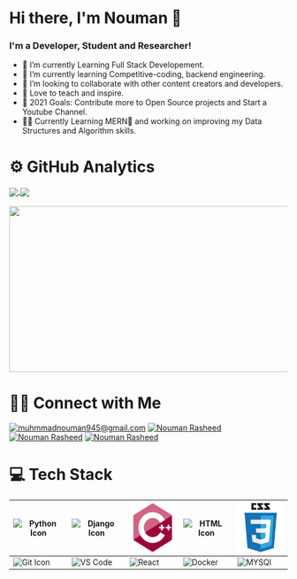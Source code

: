 # Hi there, I'm Nouman 👋

### I'm a Developer, Student and Researcher!

* 🔭 I’m currently Learning Full Stack Developement.
* 🌱 I’m currently learning Competitive-coding, backend engineering.
* 👯 I’m looking to collaborate with other content creators and developers.
* 📢 Love to teach and inspire.
* 🥅 2021 Goals: Contribute more to Open Source projects and Start a Youtube Channel.
* 👨‍💻 Currently Learning MERN🤯 and working on improving my Data Structures and Algorithm skills.

# ⚙️ GitHub Analytics

<a href="https://github.com/Nouman945/Nouman945">
  <img align="Center" width="420" src="https://github-readme-stats.vercel.app/api?username=Nouman945&show_icons=true&theme=gruvbox" />
</a>

<a href="https://github.com/Nouman945/Nouman945">
  <img align="Center" src="https://github-readme-stats.vercel.app/api/top-langs/?username=Nouman945&layout=compact&theme=gruvbox&langs_count=10&https://github.com/anuraghazra/github-readme-stats" />
</a>

<br>
</br>

<a href="https://github.com/Nouman945/Nouman945">
  <img height="300" width="780" align="Center" src="https://github-readme-streak-stats.herokuapp.com/?user=Nouman945&theme=gruvbox&https://github.com/DenverCoder1/github-readme-streak-stats" />
</a>


# 🤝🏻 Connect with Me

<a href="mailto:muhmmadnouman945@gmail.com">![muhmmadnouman945@gmail.com](https://img.shields.io/badge/Gmail-D14836?style=for-the-badge&logo=gmail&logoColor=white)</a>
<a href="https://www.linkedin.com/in/nouman-rasheed-5a003b157">![Nouman Rasheed](https://img.shields.io/badge/LinkedIn-0077B5?style=for-the-badge&logo=linkedin&logoColor=white)</a>
<a href="https://www.facebook.com/muhammad.nouman.92505956">![Nouman Rasheed](https://img.shields.io/badge/Facebook-1877F2?style=for-the-badge&logo=facebook&logoColor=white)</a>
<a href="https://www.instagram.com/_nouman_r">![Nouman Rasheed](https://img.shields.io/badge/Instagram-E4405F?style=for-the-badge&logo=instagram&logoColor=white)</a>


# 💻 Tech Stack


| <img alt ="Python Icon " src="https://camo.githubusercontent.com/a36bec52eb8c614228aed15db917d517618655a13bed224ce4b6f78cd00b8fbc/68747470733a2f2f7777772e6a696e672e666d2f636c6970696d672f66756c6c2f35332d3533373637305f707974686f6e2d706e672d66696c652d707974686f6e2d6c6f676f2d706e672e706e67" height="90" > | <img alt ="Django Icon " src="https://camo.githubusercontent.com/985dacf7c531ee3cc64599c1b461aeba1ea161061a02081c8c4fc6308ee3bb8a/68747470733a2f2f7777772e646a616e676f70726f6a6563742e636f6d2f6d2f696d672f6c6f676f732f646a616e676f2d6c6f676f2d6e656761746976652e706e67" height="90" > | <img alt ="C++ Icon " src="https://github.com/devicons/devicon/blob/master/icons/cplusplus/cplusplus-original.svg" height="90" > | <img alt ="HTML Icon " src="https://camo.githubusercontent.com/9a8eda56c5fd9247798cb3fd8a59d713f6cf1824ba5962d96cb59e90000234e3/68747470733a2f2f75706c6f61642e77696b696d656469612e6f72672f77696b6970656469612f636f6d6d6f6e732f7468756d622f332f33382f48544d4c355f42616467652e7376672f36303070782d48544d4c355f42616467652e7376672e706e67" height="90" > | <img alt ="CSS3" src="https://raw.githubusercontent.com/devicons/devicon/0d6c64dbbf311879f7d563bfc3ccf559f9ed111c/icons/css3/css3-original-wordmark.svg" height="90" > |
| ---      | ---       |  ---      | ---      | ---      |
| <img alt ="Git Icon" src="https://camo.githubusercontent.com/14904577a74ff9b1809b11553afba6bef933d4957ad91625006b316ff34f59cc/68747470733a2f2f6769742d73636d2e636f6d2f696d616765732f6c6f676f732f31636f6c6f722d6461726b62674032782e706e67" height="90" > | <img alt ="VS Code" src="https://github.com/bestofjs/bestofjs-webui/blob/master/public/logos/vscode.svg" height="90" > | <img alt ="React" src="https://camo.githubusercontent.com/ce5c1c07234a7e3a5224a86cad5c946f62b7ec77559986f7d1d32cc7a2f8c32c/68747470733a2f2f7777772e766563746f726c6f676f2e7a6f6e652f6c6f676f732f72656163746a732f72656163746a732d617232312e737667" height="90" > | <img alt ="Docker " src="https://camo.githubusercontent.com/801b722d2ca605bef2ebc794d2a0869fa5dc45d770d77e977070219d75382193/68747470733a2f2f7777772e646f636b65722e636f6d2f73697465732f64656661756c742f66696c65732f64382f323031392d30372f686f72697a6f6e74616c2d6c6f676f2d6d6f6e6f6368726f6d617469632d77686974652e706e67" height="90" > | <img alt ="MYSQl" src="https://camo.githubusercontent.com/f6f986e8481e344792ddd3d38c03fdbeb3873785677fe2de24ec1fb52ff13cda/68747470733a2f2f646f776e6c6f61642e6c6f676f2e77696e652f6c6f676f2f4d7953514c2f4d7953514c2d4c6f676f2e77696e652e706e67" height="100" > |


